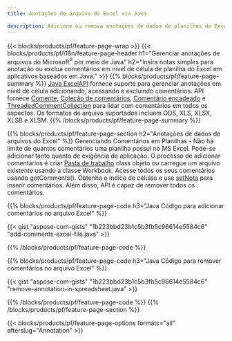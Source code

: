 ```yaml
---
title: Anotações de arquivo do Excel via Java

description: Adicione ou remova anotações de dados de planilhas do Excel e OpenOffice com a biblioteca Java.
---
```

{{< blocks/products/pf/feature-page-wrap >}}
{{< blocks/products/pf/i18n/feature-page-header h1="Gerenciar anotações de arquivos do Microsoft<sup>&reg;</sup> por meio de Java" h2="Insira notas simples para anotação ou exclua comentários em nível de célula de planilha do Excel em aplicativos baseados em Java." >}}
{{% blocks/products/pf/feature-page-summary %}}
[Java ExcelAPI](/cells/java/) fornece suporte para gerenciar anotações em nível de célula adicionando, acessando e excluindo comentários. API fornece [Comente](https://reference.aspose.com/cells/java/com.aspose.cells/Comment), [Coleção de comentários](https://reference.aspose.com/cells/java/com.aspose.cells/CommentCollection), [Comentário encadeado](https://reference.aspose.com/cells/java/com.aspose.cells/ThreadedComment) e [ThreadedCommentCollection](https://reference.aspose.com/cells/java/com.aspose.cells/ThreadedCommentCollection) para lidar com comentários em todos os aspectos.
Os formatos de arquivo suportados incluem ODS, XLS, XLSX, XLSB e XLSM.
{{% /blocks/products/pf/feature-page-summary %}}

{{% blocks/products/pf/feature-page-section h2="Anotações de dados de arquivos do Excel" %}}
Gerenciando Comentários em Planilhas - Não há limite de quantos comentários uma planilha possui no MS Excel. Pode-se adicionar tanto quanto de exigência de aplicação. O processo de adicionar comentários é criar [Pasta de trabalho](https://reference.aspose.com/cells/java/com.aspose.cells/Workbook) class objeto ou carregue um arquivo existente usando a classe Workbook. Acesse todos os seus comentários usando getComments(). Obtenha o índice de células e use [setNota](https://reference.aspose.com/cells/java/com.aspose.cells/comment#Note) para inserir comentários. Além disso, API é capaz de remover todos os comentários. 

{{% blocks/products/pf/feature-page-code h3="Java Código para adicionar comentários no arquivo Excel" %}}

{{< gist "aspose-com-gists" "1b223bbd23b1c5b3fb5c96614e5584c6" "add-comments-excel-file.java" >}}

{{% /blocks/products/pf/feature-page-code %}}

{{% blocks/products/pf/feature-page-code h3="Java Código para remover comentários no arquivo Excel" %}}

{{< gist "aspose-com-gists" "1b223bbd23b1c5b3fb5c96614e5584c6" "remove-annotation-in-spreadsheet.java" >}}

{{% /blocks/products/pf/feature-page-code %}}
{{% /blocks/products/pf/feature-page-section %}}

{{< blocks/products/pf/feature-page-options formats="all" afterslug="Annotation" >}}
